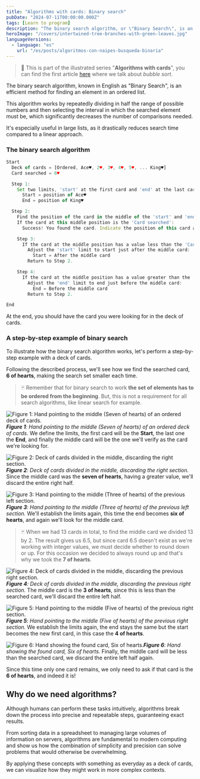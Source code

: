 ```yaml
---
title: "Algorithms with cards: Binary search"
pubDate: "2024-07-11T00:00:00.000Z"
tags: [Learn to program]
description: "The binary search algorithm, or \"Binary Search\", is an efficient method for finding an element in an ordered list. It repeatedly divides the search range in half, significantly reducing the number of comparisons needed."
heroImage: "/covers/intertwined-tree-branches-with-green-leaves.jpg"
languageVersions:
  - language: "es"
    url: "/es/posts/algoritmos-con-naipes-busqueda-binaria"
---
```


> 🤿 This is part of the illustrated series "**Algorithms with cards**", you can find the first article [here](/posts/algorithms-with-cards-bubble-sort/) where we talk about _bubble sort_.

The binary search algorithm, known in English as "Binary Search", is an efficient method for finding an element in an ordered list.

This algorithm works by repeatedly dividing in half the range of possible numbers and then selecting the interval in which the searched element must be, which significantly decreases the number of comparisons needed.

It's especially useful in large lists, as it drastically reduces search time compared to a linear approach.

### The binary search algorithm

```javascript
Start
  Deck of cards = [Ordered, Ace♥, 2♥, 3♥, 4♥, 5♥, ... King♥]
  Card searched = 6♥

  Step 1:
    Set two limits, 'start' at the first card and 'end' at the last card:
      Start = position of Ace♥
      End = position of King♥

  Step 2:
    Find the position of the card in the middle of the 'start' and 'end' limits.
    If the card at this middle position is the 'Card searched':
      Success! You found the card. Indicate the position of this card and proceed to End.

    Step 3:
      If the card at the middle position has a value less than the 'Card searched':
        Adjust the 'start' limit to start just after the middle card:
          Start = After the middle card
        Return to Step 2.

    Step 4:
      If the card at the middle position has a value greater than the 'Card searched':
        Adjust the 'end' limit to end just before the middle card:
          End = Before the middle card
        Return to Step 2.

End
```

At the end, you should have the card you were looking for in the deck of cards.

### A step-by-step example of binary search
To illustrate how the binary search algorithm works, let's perform a step-by-step example with a deck of cards.

Following the described process, we'll see how we find the searched card, **6 of hearts**, making the search set smaller each time.

> 🃏 Remember that for binary search to work **the set of elements has to be ordered from the beginning**. But, this is not a requirement for all search algorithms, like linear search for example.

![Figure 1: Hand pointing to the middle (Seven of hearts) of an ordered deck of cards.](/images/posts/es/algoritmos-con-naipes-busqueda-binaria/paso-1.jpg)_**Figure 1**: Hand pointing to the middle (Seven of hearts) of an ordered deck of cards._
We define the limits, the first card will be the **Start**, the last one the **End**, and finally the middle card will be the one we'll verify as the card we're looking for.

![Figure 2: Deck of cards divided in the middle, discarding the right section.](/images/posts/es/algoritmos-con-naipes-busqueda-binaria/paso-2.jpg)_**Figure 2**: Deck of cards divided in the middle, discarding the right section._
Since the middle card was the **seven of hearts**, having a greater value, we'll discard the entire right half.

![Figure 3: Hand pointing to the middle (Three of hearts) of the previous left section.](/images/posts/es/algoritmos-con-naipes-busqueda-binaria/paso-3.jpg)_**Figure 3**: Hand pointing to the middle (Three of hearts) of the previous left section._
We'll establish the limits again, this time the end becomes **six of hearts**, and again we'll look for the middle card.

> 🃏 When we had 13 cards in total, to find the middle card we divided 13 by 2. The result gives us 6.5, but since card 6.5 doesn't exist as we're working with integer values, we must decide whether to round down or up. For this occasion we decided to always round up and that's why we took the **7 of hearts**.

![Figure 4: Deck of cards divided in the middle, discarding the previous right section.](/images/posts/es/algoritmos-con-naipes-busqueda-binaria/paso-4.jpg)_**Figure 4**: Deck of cards divided in the middle, discarding the previous right section._
The middle card is the **3 of hearts**, since this is less than the searched card, we'll discard the entire left half.

![Figure 5: Hand pointing to the middle (Five of hearts) of the previous right section.](/images/posts/es/algoritmos-con-naipes-busqueda-binaria/paso-5.jpg)_**Figure 5**: Hand pointing to the middle (Five of hearts) of the previous right section._
We establish the limits again, the end stays the same but the start becomes the new first card, in this case the **4 of hearts**.

![Figure 6: Hand showing the found card, Six of hearts.](/images/posts/es/algoritmos-con-naipes-busqueda-binaria/paso-6.jpg)_**Figure 6**: Hand showing the found card, Six of hearts._
Finally, the middle card will be less than the searched card, we discard the entire left half again.

Since this time only one card remains, we only need to ask if that card is the **6 of hearts**, and indeed it is!

## Why do we need algorithms?
Although humans can perform these tasks intuitively, algorithms break down the process into precise and repeatable steps, guaranteeing exact results.

From sorting data in a spreadsheet to managing large volumes of information on servers, algorithms are fundamental to modern computing and show us how the combination of simplicity and precision can solve problems that would otherwise be overwhelming.

By applying these concepts with something as everyday as a deck of cards, we can visualize how they might work in more complex contexts.
